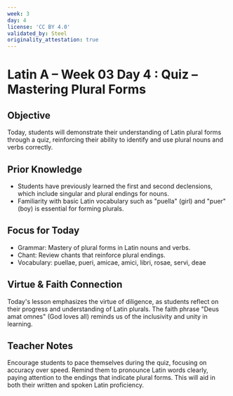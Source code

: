 ```yaml
---
week: 3
day: 4
license: 'CC BY 4.0'
validated_by: Steel
originality_attestation: true
---
```


# Latin A – Week 03 Day 4 : Quiz – Mastering Plural Forms

## Objective
Today, students will demonstrate their understanding of Latin plural forms through a quiz, reinforcing their ability to identify and use plural nouns and verbs correctly.

## Prior Knowledge
- Students have previously learned the first and second declensions, which include singular and plural endings for nouns.
- Familiarity with basic Latin vocabulary such as "puella" (girl) and "puer" (boy) is essential for forming plurals.

## Focus for Today
- Grammar: Mastery of plural forms in Latin nouns and verbs.
- Chant: Review chants that reinforce plural endings.
- Vocabulary: puellae, pueri, amicae, amici, libri, rosae, servi, deae

## Virtue & Faith Connection
Today's lesson emphasizes the virtue of diligence, as students reflect on their progress and understanding of Latin plurals. The faith phrase "Deus amat omnes" (God loves all) reminds us of the inclusivity and unity in learning.

## Teacher Notes
Encourage students to pace themselves during the quiz, focusing on accuracy over speed. Remind them to pronounce Latin words clearly, paying attention to the endings that indicate plural forms. This will aid in both their written and spoken Latin proficiency.